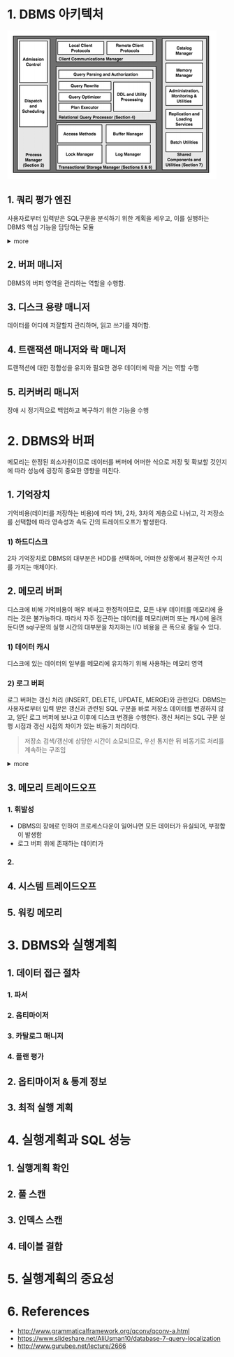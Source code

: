 # 1. DBMS 아키텍처

![Main components of a DBMS](/img/1_Main_components_of_a_DBMS.PNG)

## 1. 쿼리 평가 엔진 
사용자로부터 입력받은 SQL구문을 분석하기 위한 계획을 세우고, 이를 실행하는 DBMS 핵심 기능을 담당하는 모듈

<details>
<summary>more</summary>

### 1. Decomposition
- query에 대한 sanity, syntax 검증을 수행하고, 이를 실행 가능한 standard form으로 변환한다.

**1) Normalization**
일반적인 언어에서 실행 가능한 표준언어로 변환하는 단계이다.

  - language form
  ```sql
  SELECT A,C
  FROM R,S
  WHERE (R.B=1 and S.D=2) or (R.C>3 and S.D=2)
  ```

  - algebraic form
  
![Decomposition](/img/1_1.PNG)

  - e.g) https://www.slideshare.net/AliUsman10/database-7-query-localization/12


**2) Eliminating invalid and redundancy**
  - invalid
  ```sql
  SELECT * FROM S, R, WHERE R.B=1
  ```

  - redundancy
  1) (S.A=1) ∩ (S.A>5) => False
  2) (S.A<10) ∩ (S.A<5) => S.A<5


**3) Algebraic rewriting**
  - sub-expressions
  
  ![Decomposition](/img/1_decomposition_1.PNG)
  ![Decomposition](/img/1_decomposition_2.PNG)

  ```sql
  a = b * c + g;
  d = b * c * e;
  ```
  ```
  tmp = b * c;
  a = tmp + g;
  b = tmp * e;
  ```
  
### 3. Localization (DDB)
  - Start query: Algebraic query를 실행한다.
  - Replace relations by fragments: union operation으로 치환한다. 
  - [Push up union](https://www.slideshare.net/AliUsman10/database-7-query-localization/17)
    - selection, prediction down
  - [Simplify](https://www.slideshare.net/AliUsman10/database-7-query-localization/18)
    - eliminate unnecessary operations

### 4. Optimization (DDB)
전체 Execution plan의 cost에 대한 최적화

- CPU: 로컬에서 instruction을 실행하는 비용
- I/O: disk I/O 비용
- Communication: fragment간 message 초기화 + 전송 비용

</details>

## 2. 버퍼 매니저
DBMS의 버퍼 영역을 관리하는 역할을 수행함.

## 3. 디스크 용량 매니저
데이터를 어디에 저잘할지 관리하며, 읽고 쓰기를 제어함.

## 4. 트랜잭션 매니저와 락 매니저
트랜잭션에 대한 정합성을 유지와 필요한 경우 데이터에 락을 거는 역할 수행

## 5. 리커버리 매니저
장애 시 정기적으로 백업하고 복구하기 위한 기능을 수행

# 2. DBMS와 버퍼
메모리는 한정된 희소자원이므로 데이터를 버퍼에 어떠한 식으로 저장 및 확보할 것인지에 따라 성능에 굉장히 중요한 영향을 미친다.

## 1. 기억장치
기억비용(데이터를 저장하는 비용)에 따라 1차, 2차, 3차의 계층으로 나뉘고, 각 저장소를 선택함에 따라 영속성과 속도 간의 트레이드오프가 발생한다.

### 1) 하드디스크
2차 기억장치로 DBMS의 대부분은 HDD를 선택하며, 어떠한 상황에서 평균적인 수치를 가지는 매체이다.

## 2. 메모리 버퍼
디스크에 비해 기억비용이 매우 비싸고 한정적이므로, 모든 내부 데이터를 메모리에 올리는 것은 불가능하다. 따라서 자주 접근하는 데이터를 
메모리(버퍼 또는 캐시)에 올려둔다면 sql구문의 실행 시간의 대부분을 차지하는 I/O 비용을 큰 폭으로 줄일 수 있다.

### 1) 데이터 캐시
디스크에 있는 데이터의 일부를 메모리에 유지하기 위해 사용하는 메모리 영역

### 2) 로그 버퍼
로그 버퍼는 갱신 처리 (INSERT, DELETE, UPDATE, MERGE)와 관련있다. DBMS는 사용자로부터 입력 받은 갱신과 관련된 SQL 구문을 바로 저장소 데이터를 변경하지 않고, 일단 로그 버퍼에 보나고 이후에 디스크 변경을 수행한다. 갱신 처리는 SQL 구문 실행 시점과 갱신 시점의 차이가 있는 비동기 처리이다.
> 저장소 검색/갱신에 상당한 시간이 소모되므로, 우선 통지한 뒤 비동기로 처리를 계속하는 구조임

<details>
<summary>more</summary>
  
Redo Log Buffer는 아래의 5가지 특성을 지닌다.
- Physiological Logging
- Page Fix Rule
- Write Ahead Log
- Log Force At Commit
- Logical Ordering Of Redo

#### 1) Physiological Logging
최소의 Logging으로 최대의 복구 기능 제공

![Physiological Logging](/img/1_3_2.PNG)

#### 2) Page Fix Rule

![Page Fix Rule](/img/1_3_3.PNG)

- 변경을 시도하는 블럭에 대한 모든 변경이 성공하기까지 다른 Access 방지
- 블록에 변경 과정에서 세마포어가 수행되는 프로세스에 대한 것

#### 3) Write Ahead Log
DML 작업 시 블록의 변경보다 Redo Log를 먼저 생성해 Redo Log Buffer에 기록하는 기법
- Log Buffer Ahead: 변경하기 위한 버퍼를 데이터베이스 버퍼 캐시에 캐싱한 후 실제 변경을 수행하기 전에 Redo를 Log Buffer에 먼저 기록하는 방식
- Log File Ahead: DBWR이 변경된 블록 버퍼를 데이터 파일에 기록하기 전에 LGWR(Log Writer)이 Redo Record를 Redo Log File에 기록하는 방식이다.

![Write Ahead Log](/img/1_3_4.PNG)

- 블록이 변경된 후 Redo Log를 생성하지 못하고 데이터베이스가 비정상 종료되는 경우, 복구가 불가
- 이를 위해 블록을 변경하기 전 반드시 Redo Log를 생성하는 Write-Ahead Logging 기법을 사용함


#### 4) Log Force At Commit
#### 5) Logical Ordering Of Redo
  
</details>


## 3. 메모리 트레이드오프
### 1. 휘발성
- DBMS의 장애로 인하여 프로세스다운이 일어나면 모든 데이터가 유실되어, 부정합이 발생함
- 로그 버퍼 위에 존재하는 데이터가 

### 2. 

## 4. 시스템 트레이드오프
## 5. 워킹 메모리
    
# 3. DBMS와 실행계획
## 1. 데이터 접근 절차
### 1. 파서
### 2. 옵티마이저
### 3. 카탈로그 매니저
###  4. 플랜 평가
        
## 2. 옵티마이저 & 통계 정보
## 3. 최적 실행 계획
    
# 4. 실행계획과 SQL 성능
## 1. 실행계획 확인
## 2. 풀 스캔
## 3. 인덱스 스캔
## 4. 테이블 결합
  
# 5. 실행계획의 중요성


# 6. References
- http://www.grammaticalframework.org/qconv/qconv-a.html
- https://www.slideshare.net/AliUsman10/database-7-query-localization
- http://www.gurubee.net/lecture/2666

